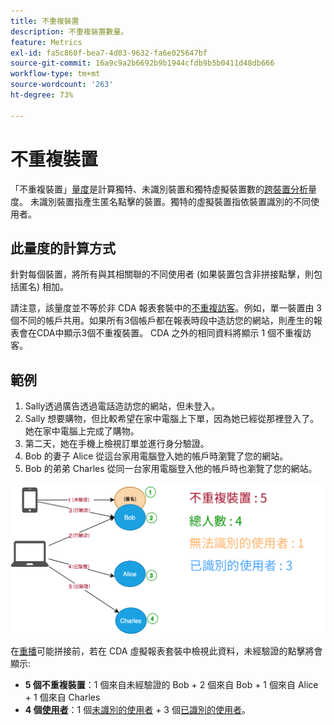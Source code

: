 ```yaml
---
title: 不重複裝置
description: 不重複裝置數量。
feature: Metrics
exl-id: fa5c860f-bea7-4d03-9632-fa6e025647bf
source-git-commit: 16a9c9a2b6692b9b1944cfdb9b5b0411d48db666
workflow-type: tm+mt
source-wordcount: '263'
ht-degree: 73%

---
```


# 不重複裝置

「不重複裝置」[量度](overview.md)是計算獨特、未識別裝置和獨特虛擬裝置數的[跨裝置分析](../cda/overview.md)量度。 未識別裝置指產生匿名點擊的裝置。獨特的虛擬裝置指依裝置識別的不同使用者。

## 此量度的計算方式

針對每個裝置，將所有與其相關聯的不同使用者 (如果裝置包含非拼接點擊，則包括匿名) 相加。

請注意，該量度並不等於非 CDA 報表套裝中的[不重複訪客](unique-visitors.md)。例如，單一裝置由 3 個不同的帳戶共用。如果所有3個帳戶都在報表時段中造訪您的網站，則產生的報表會在CDA中顯示3個不重複裝置。 CDA 之外的相同資料將顯示 1 個不重複訪客。

## 範例

1. Sally透過廣告透過電話造訪您的網站，但未登入。
1. Sally 想要購物，但比較希望在家中電腦上下單，因為她已經從那裡登入了。 她在家中電腦上完成了購物。
1. 第二天，她在手機上檢視訂單並進行身分驗證。
1. Bob 的妻子 Alice 從這台家用電腦登入她的帳戶時瀏覽了您的網站。
1. Bob 的弟弟 Charles 從同一台家用電腦登入他的帳戶時也瀏覽了您的網站。

![不重複裝置計數](/help/components/metrics/assets/Unique_Devices_Count.png)

在[重播](/help/components/cda/replay.md)可能拼接前，若在 CDA 虛擬報表套裝中檢視此資料，未經驗證的點擊將會顯示:

* **5 個不重複裝置**：1 個來自未經驗證的 Bob + 2 個來自 Bob + 1 個來自 Alice + 1 個來自 Charles
* **4 個[使用者](people.md)**：1 個[未識別的使用者](unidentified-people.md) + 3 個[已識別的使用者](identified-people.md)。
